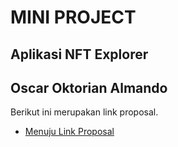 # MINI PROJECT
## Aplikasi NFT Explorer
## Oscar Oktorian Almando

Berikut ini merupakan link proposal.
* [Menuju Link Proposal](https://docs.google.com/presentation/d/11m3MOscyCp8NdrpdrTbrYi8DyAafzSyd1s71UiyFCdA/edit?usp=sharing)